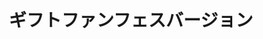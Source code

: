 ---
layout: ../../layouts/goodsLayout.astro
title: ギフトファンフェスバージョン
text: フェアリー・ギフトのファンフェス限定版
thumbnail: "/09_ecsite/images/gifuto.jpg"
subpic1: "/09_ecsite/images/dm-ura.jpg"
subpic2: "/09_ecsite/images/dm-ura.jpg"
subpic3: "/09_ecsite/images/dm-ura.jpg"
kinds: gifuto
price: 9000円
state: 売り切れ
id: 4710158-2
colors: 赤色
---